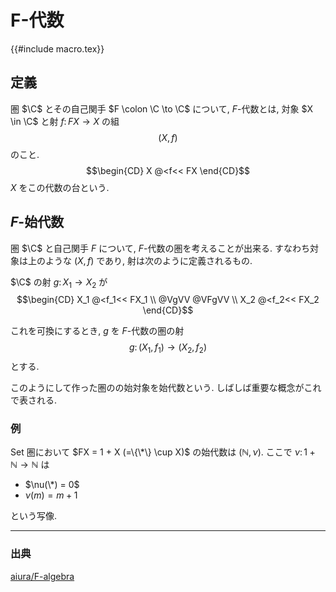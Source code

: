 # F-代数

{{#include macro.tex}}

## 定義

圏 $\C$ とその自己関手 $F \colon \C \to \C$ について, $F$-代数とは,
対象 $X \in \C$ と射 $f \colon FX \to X$ の組
$$(X, f)$$
のこと.
$$\begin{CD}
X @<f<< FX
\end{CD}$$
$X$ をこの代数の台という.

## $F$-始代数

圏 $\C$ と自己関手 $F$ について, $F$-代数の圏を考えることが出来る.
すなわち対象は上のような $(X, f)$ であり, 射は次のように定義されるもの.

$\C$ の射 $g \colon X_1 \to X_2$ が
$$\begin{CD}
X_1 @<f_1<< FX_1 \\
@VgVV @VFgVV \\
X_2 @<f_2<< FX_2
\end{CD}$$

これを可換にするとき, $g$ を $F$-代数の圏の射
$$g \colon (X_1, f_1) \to (X_2, f_2)$$
とする.

このようにして作った圏のの始対象を始代数という.
しばしば重要な概念がこれで表される.

### 例

Set 圏において
$FX = 1 + X (=\{\*\} \cup X)$
の始代数は $(\mathbb N, \nu)$.
ここで $\nu \colon 1+\mathbb N \to \mathbb N$ は

- $\nu(\*) = 0$
- $\nu(m) = m + 1$

という写像.

---

### 出典

[aiura/F-algebra](/aiura/F-algebra.html)

